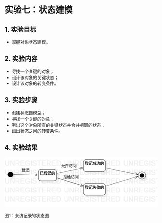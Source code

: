 # 实验七：状态建模

## 1. 实验目标

- 掌握对象状态建模。

## 2. 实验内容

- 寻找一个关键的对象；
- 设计该对象的关键状态；
- 设计该对象的转变条件。

## 3. 实验步骤

- 创建状态图模型；
- 寻找一个关键的对象；
- 列出这个对象所有的关键状态并合并相同的状态；
- 画出状态之间的转变条件。

## 4. 实验结果
![登记状态图](./StatechartDiagram1.jpg)

图1：来访记录的状态图
